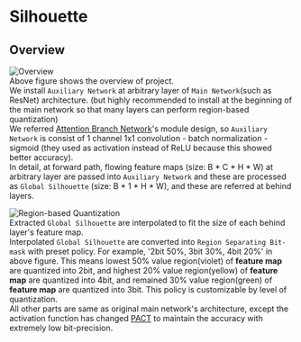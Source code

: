 # Silhouette

## Overview
![Overview](https://user-images.githubusercontent.com/30234176/145958278-ad3e777e-9a3a-4336-a86b-5adf5f59b736.PNG)  
Above figure shows the overview of project.  
We install `Auxiliary Network` at arbitrary layer of `Main Network`(such as ResNet) architecture. (but highly recommended to install at the beginning of the main network so that many layers can perform region-based quantization)  
We referred [Attention Branch Network](https://arxiv.org/pdf/1812.10025.pdf)'s module design, so `Auxiliary Network` is consist of 1 channel 1x1 convolution - batch normalization - sigmoid (they used as activation instead of ReLU because this showed better accuracy).  
In detail, at forward path, flowing feature maps (size: B * C * H * W) at arbitrary layer are passed into `Auxiliary Network` and these are processed as `Global Silhouette` (size: B * 1 * H * W), and these are referred at behind layers.

![Region-based Quantization](https://user-images.githubusercontent.com/30234176/145961837-ae7bd5bd-dc4f-489c-b890-73b58a413197.PNG)  
Extracted `Global Silhouette` are interpolated to fit the size of each behind layer's feature map.  
Interpolated `Global Silhouette` are converted into `Region Separating Bit-mask` with preset policy. For example, '2bit 50%, 3bit 30%, 4bit 20%' in above figure. This means lowest 50% value region(violet) of **feature map** are quantized into 2bit, and highest 20% value region(yellow) of **feature map** are quantized into 4bit, and remained 30% value region(green) of **feature map** are quantized into 3bit. This policy is customizable by level of quantization.  
All other parts are same as original main network's architecture, except the activation function has changed [PACT](https://arxiv.org/pdf/1805.06085.pdf) to maintain the accuracy with extremely low bit-precision.
